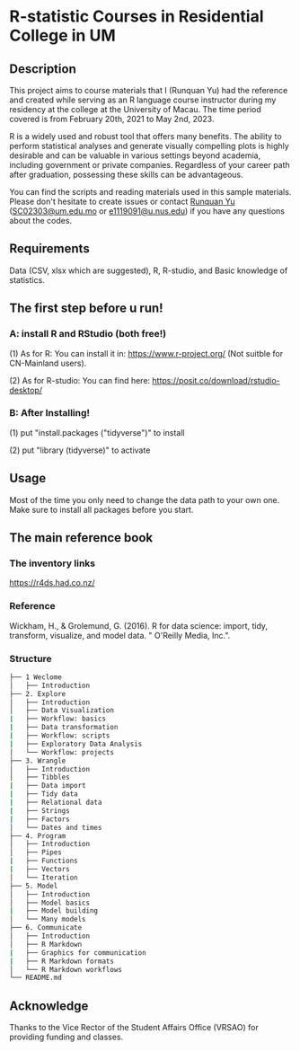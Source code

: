 # R-statistic Courses in Residential College in UM

## Description

This project aims to course materials that I (Runquan Yu) had the reference and created while serving as an R language course instructor during my residency at the college at the University of Macau. The time period covered is from February 20th, 2021 to May 2nd, 2023.

R is a widely used and robust tool that offers many benefits. The ability to perform statistical analyses and generate visually compelling plots is highly desirable and can be valuable in various settings beyond academia, including government or private companies. Regardless of your career path after graduation, possessing these skills can be advantageous. 

You can find the scripts and reading materials used in this sample materials. Please don't hesitate to create issues or contact [Runquan Yu](https://github.com/YURUNQUAN) (SC02303@um.edu.mo or e1119091@u.nus.edu) if you have any questions about the codes. 

## Requirements

Data (CSV, xlsx which are suggested), R, R-studio, and Basic knowledge of statistics. 

## The first step before u run!
### A: install R and RStudio (both free!)
(1) As for R: You can install it in: https://www.r-project.org/ (Not suitble for CN-Mainland users).

(2) As for R-studio: You can find here: https://posit.co/download/rstudio-desktop/
### B: After Installing!
(1) put "install.packages ("tidyverse")" to install

(2) put "library (tidyverse)" to activate

## Usage

Most of the time you only need to change the data path to your own one. Make sure to install all packages before you start.

## The main reference book
### The inventory links
https://r4ds.had.co.nz/
### Reference
Wickham, H., & Grolemund, G. (2016). R for data science: import, tidy, transform, visualize, and model data. " O'Reilly Media, Inc.".
### Structure
```bash
├── 1 Weclome
│   ├── Introduction     
├── 2. Explore
│   ├── Introduction        
│   ├── Data Visualization
|   ├── Workflow: basics
|   ├── Data transformation
|   ├── Workflow: scripts
|   ├── Exploratory Data Analysis
│   └── Workflow: projects
├── 3. Wrangle
│   ├── Introduction        
│   ├── Tibbles
|   ├── Data import
|   ├── Tidy data
|   ├── Relational data
|   ├── Strings
|   ├── Factors
│   └── Dates and times
├── 4. Program
│   ├── Introduction        
│   ├── Pipes
|   ├── Functions
|   ├── Vectors
│   └── Iteration
├── 5. Model
│   ├── Introduction        
│   ├── Model basics
|   ├── Model building
│   └── Many models
├── 6. Communicate
│   ├── Introduction        
│   ├── R Markdown
|   ├── Graphics for communication
|   ├── R Markdown formats
│   └── R Markdown workflows
└── README.md
```
## Acknowledge
Thanks to the Vice Rector of the Student Affairs Office (VRSAO) for providing funding and classes.
